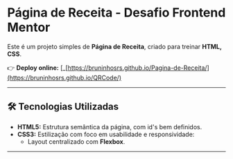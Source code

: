 # Página de Receita - Desafio Frontend Mentor

Este é um projeto simples de **Página de Receita**, criado para treinar **HTML, CSS**.

👉 **Deploy online:** [_\[https://bruninhosrs.github.io/Pagina-de-Receita/](https://bruninhosrs.github.io/QRCode/)

---

## 🛠 Tecnologias Utilizadas

- **HTML5:** Estrutura semântica da página, com id's bem definidos.
- **CSS3:** Estilização com foco em usabilidade e responsividade:
  - Layout centralizado com **Flexbox**.

---